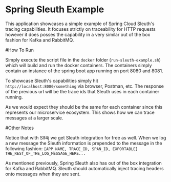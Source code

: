 # Spring Sleuth Example

This application showcases a simple example of Spring Cloud Sleuth's tracing capabilities.
It focuses strictly on traceability for HTTP requests however it does posses the capability in a very similar out of the box fashion for Kafka and RabbitMQ.

#How To Run

Simply execute the script file in the `docker` folder (`run-sleuth-example.sh`) which will build and run the docker containers.
The containers simply contain an instance of the spring boot app running on port 8080 and 8081. 

To showcase Sleuth's capabilities simply hit `http://localhost:8080/something` via browser, Postman, etc.
The response of the previous url will be the trace ids that Sleuth uses in each container running.

As we would expect they should be the same for each container since this represents our microservice ecosystem. This shows how we can trace messages at a larger scale.

#Other Notes

Notice that with Slf4j we get Sleuth integration for free as well. 
When we log a new message the Sleuth information is prepended to the message in the following fashion: `[APP_NAME, TRACE_ID, SPAN_ID, EXPORTABLE] THE_REST_OF_THE_LOG_MESSAGE_HERE...`

As mentioned previously, Spring Sleuth also has out of the box integration for Kafka and RabbitMQ. Sleuth should automatically inject tracing headers onto messages when they are sent.